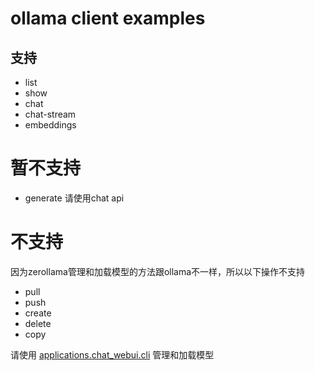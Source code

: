 # ollama client examples

## 支持
- list
- show
- chat 
- chat-stream
- embeddings

# 暂不支持
- generate  请使用chat api

# 不支持
因为zerollama管理和加载模型的方法跟ollama不一样，所以以下操作不支持

- pull
- push
- create
- delete
- copy

请使用 [applications.chat_webui.cli](https://github.com/noooop/zerollama/tree/v0.2/applications/chat_webui#%E5%B8%AE%E5%8A%A9) 管理和加载模型
